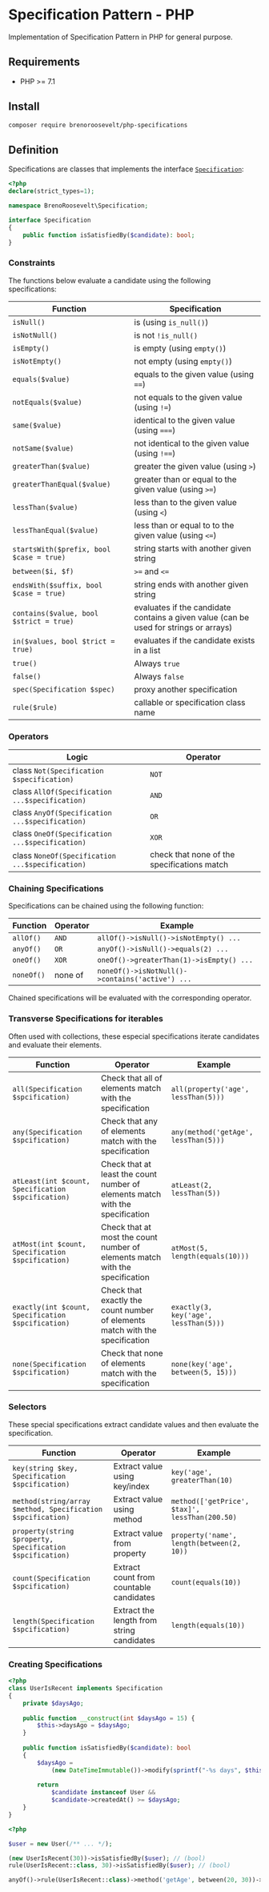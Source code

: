 # Specification Pattern - PHP

Implementation of Specification Pattern in PHP for general purpose.

## Requirements

* PHP >= 7.1 

## Install 

```bash
composer require brenoroosevelt/php-specifications
```

## Definition
 
Specifications are classes that implements the interface [`Specification`](src/Specification.php): 
```php
<?php
declare(strict_types=1);

namespace BrenoRoosevelt\Specification;

interface Specification
{
    public function isSatisfiedBy($candidate): bool;
}
```

### Constraints

The functions below evaluate a candidate using the following specifications:

Function | Specification |
---------------------------------------- | ----------------------------------
`isNull()`                  | is (using `is_null()`)
`isNotNull()`               | is not `!is_null()`
`isEmpty()`                 | is empty (using `empty()`)
`isNotEmpty()`              | not empty (using `empty()`)
`equals($value)`            | equals to the given value (using `==`)
`notEquals($value)`         | not equals to the given value (using `!=`)
`same($value)`              | identical to the given value (using `===`)
`notSame($value)`           | not identical to the given value (using `!==`)
`greaterThan($value)`       | greater the given value (using `>`)
`greaterThanEqual($value)`  | greater than or equal to the given value (using `>=`)
`lessThan($value)`          | less than to the given value (using `<`)
`lessThanEqual($value)`     | less than or equal to to the given value (using `<=`)
`startsWith($prefix, bool $case = true)`| string starts with another given string
`between($i, $f)`                   | `>=` and `<=` 
`endsWith($suffix, bool $case = true)`         | string ends with another given string
`contains($value, bool $strict = true)`         | evaluates if the candidate contains a given value (can be used for strings or arrays)
`in($values, bool $trict = true)`               | evaluates if the candidate exists in a list 
`true()`                    | Always `true` 
`false()`                   | Always `false` 
`spec(Specification $spec)`                   | proxy another specification 
`rule($rule)`                   | callable or specification class name

### Operators

Logic               | Operator
--------------------------- | --------------------------------------------------------
class `Not(Specification $specification)`                  | `NOT`
class `AllOf(Specification ...$specification)`                  | `AND`
class `AnyOf(Specification ...$specification)`               | `OR`
class `OneOf(Specification ...$specification)`               | `XOR`
class `NoneOf(Specification ...$specification)`               | check that none of the specifications match

### Chaining Specifications

Specifications can be chained using the following function:

Function               | Operator | Example
-----|----|----
`allOf()`                  | `AND` | `allOf()->isNull()->isNotEmpty() ...`
`anyOf()`               | `OR` |  `anyOf()->isNull()->equals(2) ...`
`oneOf()`               | `XOR` | `oneOf()->greaterThan(1)->isEmpty() ...`
`noneOf()`               | none of | `noneOf()->isNotNull()->contains('active') ...`

Chained specifications will be evaluated with the corresponding operator.

### Transverse Specifications for iterables

Often used with collections, these especial specifications iterate candidates and evaluate their elements.

Function               | Operator | Example
-----|----|----
`all(Specification $spcification)`                  | Check that all of elements match with the specification | `all(property('age', lessThan(5)))`
`any(Specification $spcification)`                  | Check that any of elements match with the specification | `any(method('getAge', lessThan(5)))`
`atLeast(int $count, Specification $spcification)`               | Check that at least the count number of elements match with the specification | `atLeast(2, lessThan(5))`
`atMost(int $count, Specification $spcification)`               | Check that at most the count number of elements match with the specification | `atMost(5, length(equals(10)))`
`exactly(int $count, Specification $spcification)`               | Check that exactly the count number of elements match with the specification | `exactly(3, key('age', lessThan(5)))`
`none(Specification $spcification)`     | Check that none of elements match with the specification | `none(key('age', between(5, 15)))`

### Selectors

These special specifications extract candidate values and then evaluate the specification.

Function               | Operator | Example
-----|----|----
`key(string $key, Specification $spcification)`                  | Extract value using key/index | `key('age', greaterThan(10)`
`method(string/array $method, Specification $spcification)`                  | Extract value using method  | `method(['getPrice', $tax]', lessThan(200.50)`
`property(string $property, Specification $spcification)`               | Extract value from property| `property('name', length(between(2, 10))`
`count(Specification $spcification)`               | Extract count from countable candidates | `count(equals(10))`
`length(Specification $spcification)`               | Extract the length from string candidates | `length(equals(10))`


### Creating Specifications

```php
<?php
class UserIsRecent implements Specification
{
    private $daysAgo;
    
    public function __construct(int $daysAgo = 15) {
        $this->daysAgo = $daysAgo;
    }
    
    public function isSatisfiedBy($candidate): bool
    {
        $daysAgo = 
            (new DateTimeImmutable())->modify(sprintf("-%s days", $this->daysAgo));
        
        return 
            $candidate instanceof User && 
            $candidate->createdAt() >= $daysAgo;
    }
}
```

```php
<?php

$user = new User(/** ... */);

(new UserIsRecent(30))->isSatisfiedBy($user); // (bool)
rule(UserIsRecent::class, 30)->isSatisfiedBy($user); // (bool)

anyOf()->rule(UserIsRecent::class)->method('getAge', between(20, 30))->isSatisfiedBy($user); // (bool) 

```